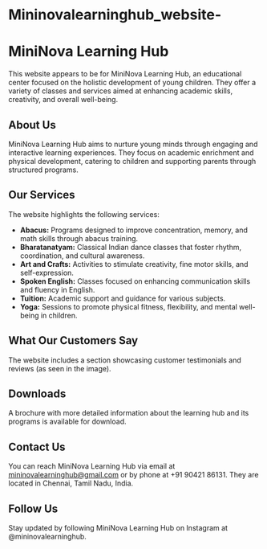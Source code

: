 # Mininovalearninghub_website-
# MiniNova Learning Hub

This website appears to be for MiniNova Learning Hub, an educational center focused on the holistic development of young children. They offer a variety of classes and services aimed at enhancing academic skills, creativity, and overall well-being.

## About Us

MiniNova Learning Hub aims to nurture young minds through engaging and interactive learning experiences. They focus on academic enrichment and physical development, catering to children and supporting parents through structured programs.

## Our Services

The website highlights the following services:

* **Abacus:** Programs designed to improve concentration, memory, and math skills through abacus training.
* **Bharatanatyam:** Classical Indian dance classes that foster rhythm, coordination, and cultural awareness.
* **Art and Crafts:** Activities to stimulate creativity, fine motor skills, and self-expression.
* **Spoken English:** Classes focused on enhancing communication skills and fluency in English.
* **Tuition:** Academic support and guidance for various subjects.
* **Yoga:** Sessions to promote physical fitness, flexibility, and mental well-being in children.

## What Our Customers Say

The website includes a section showcasing customer testimonials and reviews (as seen in the image).

## Downloads

A brochure with more detailed information about the learning hub and its programs is available for download.

## Contact Us

You can reach MiniNova Learning Hub via email at mininovalearninghub@gmail.com or by phone at +91 90421 86131. They are located in Chennai, Tamil Nadu, India.

## Follow Us

Stay updated by following MiniNova Learning Hub on Instagram at @mininovalearninghub.

